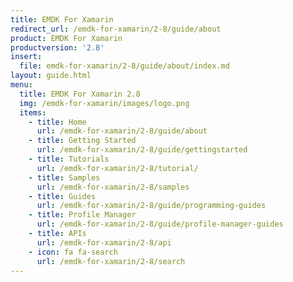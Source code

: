 ```yaml
---
title: EMDK For Xamarin
redirect_url: /emdk-for-xamarin/2-8/guide/about
product: EMDK For Xamarin
productversion: '2.8'
insert:
  file: emdk-for-xamarin/2-8/guide/about/index.md
layout: guide.html
menu:
  title: EMDK For Xamarin 2.8
  img: /emdk-for-xamarin/images/logo.png
  items:
    - title: Home
      url: /emdk-for-xamarin/2-8/guide/about
    - title: Getting Started
      url: /emdk-for-xamarin/2-8/guide/gettingstarted
    - title: Tutorials
      url: /emdk-for-xamarin/2-8/tutorial/
    - title: Samples
      url: /emdk-for-xamarin/2-8/samples
    - title: Guides
      url: /emdk-for-xamarin/2-8/guide/programming-guides
    - title: Profile Manager
      url: /emdk-for-xamarin/2-8/guide/profile-manager-guides
    - title: APIs
      url: /emdk-for-xamarin/2-8/api
    - icon: fa fa-search
      url: /emdk-for-xamarin/2-8/search
---
```

